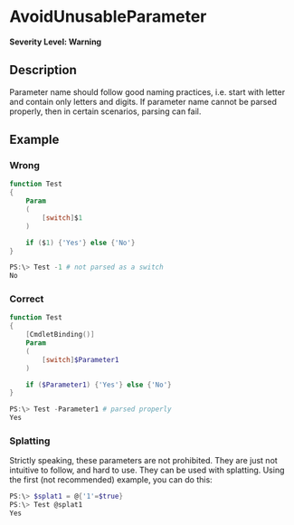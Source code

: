 # AvoidUnusableParameter

**Severity Level: Warning**

## Description

Parameter name should follow good naming practices, i.e. start with letter and contain only letters and digits. If parameter name cannot be parsed properly, then in certain scenarios, parsing can fail.

## Example

### Wrong

``` PowerShell
function Test
{
    Param
    (
        [switch]$1
    )

    if ($1) {'Yes'} else {'No'}
}

PS:\> Test -1 # not parsed as a switch
No
```

### Correct

``` PowerShell
function Test
{
    [CmdletBinding()]
    Param
    (
        [switch]$Parameter1
    )

    if ($Parameter1) {'Yes'} else {'No'}
}

PS:\> Test -Parameter1 # parsed properly
Yes
```

### Splatting

Strictly speaking, these parameters are not prohibited. They are just not intuitive to follow, and hard to use. They can be used with splatting.
Using the first (not recommended) example, you can do this:
``` PowerShell
PS:\> $splat1 = @{'1'=$true}
PS:\> Test @splat1
Yes
```